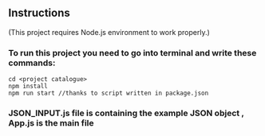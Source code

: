 ## Instructions
(This project requires Node.js environment to work properly.)

### To run this project you need to go into terminal and write these commands:

```
cd <project catalogue>
npm install
npm run start //thanks to script written in package.json
```

### JSON_INPUT.js file is containing the example JSON object , App.js is the main file

